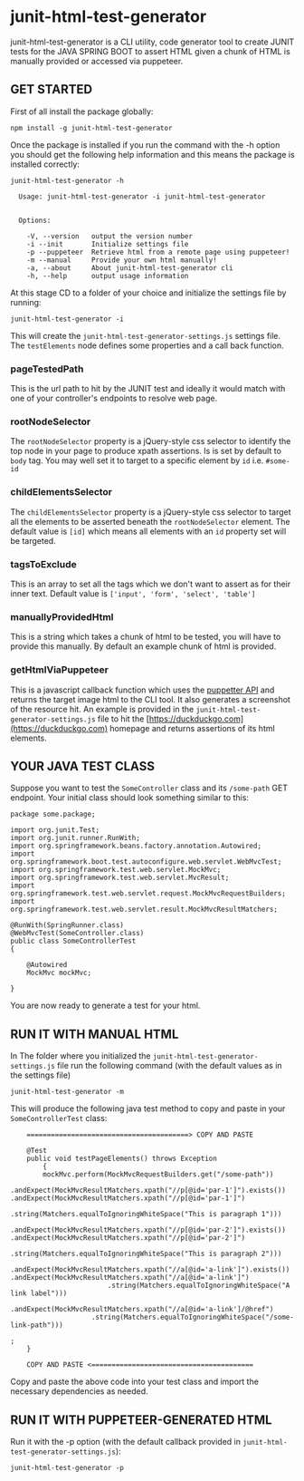 # junit-html-test-generator

junit-html-test-generator is a CLI utility, code generator tool to create JUNIT tests for the JAVA SPRING BOOT to assert HTML given a chunk of HTML is manually provided or accessed via puppeteer.

## GET STARTED

First of all install the package globally:

```
npm install -g junit-html-test-generator
```

Once the package is installed if you run the command with the -h option you should get the following help information and this means the package is installed correctly:

```
junit-html-test-generator -h

  Usage: junit-html-test-generator -i junit-html-test-generator


  Options:

    -V, --version   output the version number
    -i --init       Initialize settings file
    -p --puppeteer  Retrieve html from a remote page using puppeteer!
    -m --manual     Provide your own html manually!
    -a, --about     About junit-html-test-generator cli
    -h, --help      output usage information

```

At this stage CD to a folder of your choice and initialize the settings file by running:

```
junit-html-test-generator -i
```

This will create the `junit-html-test-generator-settings.js` settings file. The `testElements` node defines some properties and a call back function.

### pageTestedPath
This is the url path to hit by the JUNIT test and ideally it would match with one of your controller's endpoints to resolve web page.

### rootNodeSelector
The `rootNodeSelector` property is a jQuery-style css selector to identify the top node in your page to produce xpath assertions. Is is set by default to `body` tag. You may well set it to target to a specific element by `id` i.e. `#some-id`

### childElementsSelector
The `childElementsSelector` property is a jQuery-style css selector to target all the elements to be asserted beneath the `rootNodeSelector` element. The default value is `[id]` which means all elements with an `id` property set will be targeted.

### tagsToExclude
This is an array to set all the tags which we don't want to assert as for their inner text. Default value is `['input', 'form', 'select', 'table']`

### manuallyProvidedHtml
This is a string which takes a chunk of html to be tested, you will have to provide this manually. By default an example chunk of html is provided.

### getHtmlViaPuppeteer
This is a javascript callback function which uses the [puppetter API](https://www.npmjs.com/package/puppeteer) and returns the target image html to the CLI tool. It also generates a screenshot of the resource hit. An example is provided in the `junit-html-test-generator-settings.js` file to hit the [https://duckduckgo.com](https://duckduckgo.com) homepage and returns assertions of its html elements.

## YOUR JAVA TEST CLASS

Suppose you want to test the `SomeController` class and its `/some-path` GET endpoint. Your initial class should look something similar to this:

```
package some.package;

import org.junit.Test;
import org.junit.runner.RunWith;
import org.springframework.beans.factory.annotation.Autowired;
import org.springframework.boot.test.autoconfigure.web.servlet.WebMvcTest;
import org.springframework.test.web.servlet.MockMvc;
import org.springframework.test.web.servlet.MvcResult;
import org.springframework.test.web.servlet.request.MockMvcRequestBuilders;
import org.springframework.test.web.servlet.result.MockMvcResultMatchers;

@RunWith(SpringRunner.class)
@WebMvcTest(SomeController.class)
public class SomeControllerTest
{

	@Autowired
	MockMvc mockMvc;

}
```

You are now ready to generate a test for your html.

## RUN IT WITH MANUAL HTML

In The folder where you initialized the `junit-html-test-generator-settings.js` file run the following command (with the default values as in the settings file)

```
junit-html-test-generator -m
```

This will produce the following java test method to copy and paste in your  `SomeControllerTest` class:

```
    ========================================> COPY AND PASTE

    @Test
    public void testPageElements() throws Exception
        {
        mockMvc.perform(MockMvcRequestBuilders.get("/some-path"))

.andExpect(MockMvcResultMatchers.xpath("//p[@id='par-1']").exists())
.andExpect(MockMvcResultMatchers.xpath("//p[@id='par-1']")
                        .string(Matchers.equalToIgnoringWhiteSpace("This is paragraph 1")))

.andExpect(MockMvcResultMatchers.xpath("//p[@id='par-2']").exists())
.andExpect(MockMvcResultMatchers.xpath("//p[@id='par-2']")
                        .string(Matchers.equalToIgnoringWhiteSpace("This is paragraph 2")))

.andExpect(MockMvcResultMatchers.xpath("//a[@id='a-link']").exists())
.andExpect(MockMvcResultMatchers.xpath("//a[@id='a-link']")
                        .string(Matchers.equalToIgnoringWhiteSpace("A link label")))

.andExpect(MockMvcResultMatchers.xpath("//a[@id='a-link']/@href")
                    .string(Matchers.equalToIgnoringWhiteSpace("/some-link-path")))

;
    }

    COPY AND PASTE <========================================
```

Copy and paste the above code into your test class and import the necessary dependencies as needed.

## RUN IT WITH PUPPETEER-GENERATED HTML

Run it with the -p option (with the default callback provided in `junit-html-test-generator-settings.js`):

```
junit-html-test-generator -p
```


